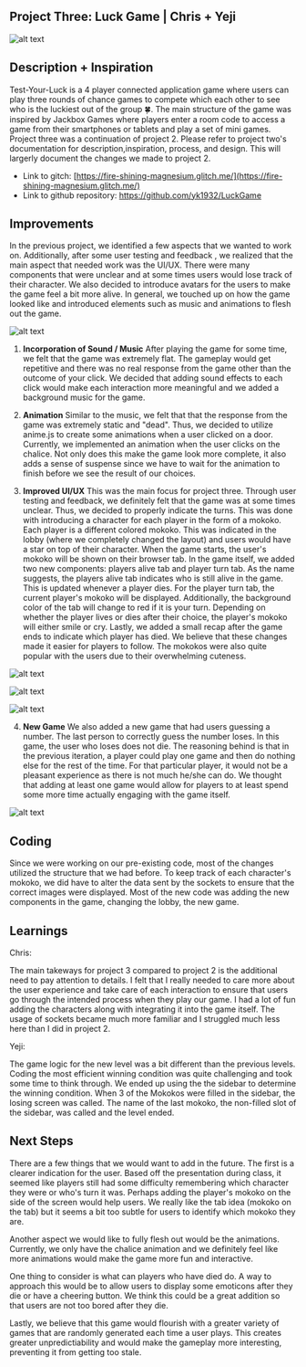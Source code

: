 Project Three: Luck Game | Chris + Yeji
----------------------

![alt text](https://github.com/yk1932/LuckGame/blob/main/documentationImages/3.png)


## Description + Inspiration

Test-Your-Luck is a 4 player connected application game where users can play three rounds of chance games to compete which each other to see who is the luckiest out of the group 🍀. The main structure of the game was inspired by Jackbox Games where players enter a room code to access a game from their smartphones or tablets and play a set of mini games. Project three was a continuation of project 2. Please refer to project two's documentation for description,inspiration, process, and design. This will largerly document the changes we made to project 2.

* Link to gitch: [https://fire-shining-magnesium.glitch.me/](https://fire-shining-magnesium.glitch.me/)
* Link to github repository: https://github.com/yk1932/LuckGame

## Improvements

In the previous project, we identified a few aspects that we wanted to work on. Additionally, after some user testing and feedback , we realized that the main aspect that needed work was the UI/UX. There were many components that were unclear and at some times users would lose track of their character. We also decided to introduce avatars for the users to make the game feel a bit more alive. In general, we touched up on how the game looked like and introduced elements such as music and animations to flesh out the game.

![alt text](https://github.com/yk1932/FinalLuckGame/blob/main/documentationImages/Screen%20Shot%202022-05-14%20at%2010.43.01%20PM.png)


1. **Incorporation of Sound / Music**
After playing the game for some time, we felt that the game was extremely flat. The gameplay would get repetitive and there was no real response from the game other than the outcome of your click. We decided that adding sound effects to each click would make each interaction more meaningful and we added a background music for the game.

2.  **Animation**
Similar to the music, we felt that that the response from the game was extremely static and "dead". Thus, we decided to utilize anime.js to create some animations when a user clicked on a door. Currently, we implemented an animation when the user clicks on the chalice. Not only does this make the game look more complete, it also adds a sense of suspense since we have to wait for the animation to finish before we see the result of our choices.

3. **Improved UI/UX**
This was the main focus for project three. Through user testing and feedback, we definitely felt that the game was at some times unclear. Thus, we decided to properly indicate the turns. This was done with introducing a character for each player in the form of a mokoko. Each player is a different colored mokoko. This was indicated in the lobby (where we completely changed the layout) and users would have a star on top of their character. When the game starts, the user's mokoko will be shown on their browser tab. In the game itself, we added two new components: players alive tab and player turn tab. As the name suggests, the players alive tab indicates who is still alive in the game. This is updated whenever a player dies. For the player turn tab, the current player's mokoko will be displayed. Additionally, the background color of the tab will change to red if it is your turn. Depending on whether the player lives or dies after their choice, the player's mokoko will either smile or cry. Lastly, we added a small recap after the game ends to indicate which player has died. We believe that these changes made it easier for players to follow. The mokokos were also quite popular with the users due to their overwhelming cuteness.

![alt text](https://github.com/yk1932/FinalLuckGame/blob/main/documentationImages/Screen%20Shot%202022-05-14%20at%2010.45.02%20PM.png)

![alt text](https://github.com/yk1932/FinalLuckGame/blob/main/documentationImages/Screen%20Shot%202022-05-14%20at%2010.45.37%20PM.png)

![alt text](https://github.com/yk1932/FinalLuckGame/blob/main/documentationImages/Screen%20Shot%202022-05-14%20at%2010.45.55%20PM.png)

4. **New Game**
We also added a new game that had users guessing a number. The last person to correctly guess the number loses. In this game, the user who loses does not die. The reasoning behind is that in the previous iteration, a player could play one game and then do nothing else for the rest of the time. For that particular player, it would not be a pleasant experience as there is not much he/she can do. We thought that adding at least one game would allow for players to at least spend some more time actually engaging with the game itself.

![alt text](https://github.com/yk1932/FinalLuckGame/blob/main/documentationImages/Screen%20Shot%202022-05-14%20at%2010.46.05%20PM.png)


## Coding

Since we were working on our pre-existing code, most of the changes utilized the structure that we had before. To keep track of each character's mokoko, we did have to alter the data sent by the sockets to ensure that the correct images were displayed. Most of the new code was adding the new components in the game, changing the lobby, the new game.

## Learnings

Chris:

The main takeways for project 3 compared to project 2 is the additional need to pay attention to details. I felt that I really needed to care more about the user experience and take care of each interaction to ensure that users go through the intended process when they play our game. I had a lot of fun adding the characters along with integrating it into the game itself. The usage of sockets became much more familiar and I struggled much less here than I did in project 2.

Yeji:

The game logic for the new level was a bit different than the previous levels. Coding the most efficient winning condition was quite challenging and took some time to think through. We ended up using the the sidebar to determine the winning condition. When 3 of the Mokokos were filled in the sidebar, the losing screen was called. The name of the last mokoko, the non-filled slot of the sidebar, was called and the level ended. 

## Next Steps

There are a few things that we would want to add in the future. The first is a clearer indication for the user. Based off the presentation during class, it seemed like players still had some difficulty remembering which character they were or who's turn it was. Perhaps adding the player's mokoko on the side of the screen would help users. We really like the tab idea (mokoko on the tab) but it seems a bit too subtle for users to identify which mokoko they are.

Another aspect we would like to fully flesh out would be the animations. Currently, we only have the chalice animation and we definitely feel like more animations would make the game more fun and interactive.

One thing to consider is what can players who have died do. A way to approach this would be to allow users to display some emoticons after they die or have a cheering button. We think this could be a great addition so that users are not too bored after they die.

Lastly, we believe that this game would flourish with a greater variety of games that are randomly generated each time a user plays. This creates greater unpredictiability and would make the gameplay more interesting, preventing it from getting too stale.
